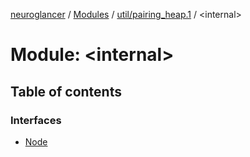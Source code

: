 [neuroglancer](../README.md) / [Modules](../modules.md) / [util/pairing\_heap.1](util_pairing_heap_1.md) / <internal\>

# Module: <internal\>

## Table of contents

### Interfaces

- [Node](../interfaces/util_pairing_heap_1._internal_.Node.md)
